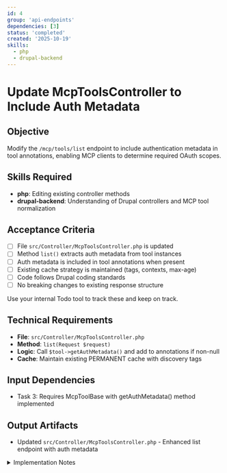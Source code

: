 ```yaml
---
id: 4
group: 'api-endpoints'
dependencies: [3]
status: 'completed'
created: '2025-10-19'
skills:
  - php
  - drupal-backend
---
```


# Update McpToolsController to Include Auth Metadata

## Objective

Modify the `/mcp/tools/list` endpoint to include authentication metadata in tool annotations, enabling MCP clients to determine required OAuth scopes.

## Skills Required

- **php**: Editing existing controller methods
- **drupal-backend**: Understanding of Drupal controllers and MCP tool normalization

## Acceptance Criteria

- [ ] File `src/Controller/McpToolsController.php` is updated
- [ ] Method `list()` extracts auth metadata from tool instances
- [ ] Auth metadata is included in tool annotations when present
- [ ] Existing cache strategy is maintained (tags, contexts, max-age)
- [ ] Code follows Drupal coding standards
- [ ] No breaking changes to existing response structure

Use your internal Todo tool to track these and keep on track.

## Technical Requirements

- **File**: `src/Controller/McpToolsController.php`
- **Method**: `list(Request $request)`
- **Logic**: Call `$tool->getAuthMetadata()` and add to annotations if non-null
- **Cache**: Maintain existing PERMANENT cache with discovery tags

## Input Dependencies

- Task 3: Requires McpToolBase with getAuthMetadata() method implemented

## Output Artifacts

- Updated `src/Controller/McpToolsController.php` - Enhanced list endpoint with auth metadata

<details>
<summary>Implementation Notes</summary>

### Current Code Location

The controller already exists at `src/Controller/McpToolsController.php`. You need to modify the `list()` method around line 89-92 where annotations are built.

### Code Changes

Locate the annotation building section in the `list()` method and add auth metadata extraction:

```php
// Existing code around line 89-92:
$normalized_tools = [];
foreach ($page_tools as $method) {
  $normalized_tools[] = $this->normalizer->normalize($method);
}
```

However, the normalization happens in the normalizer. Check if auth metadata should be added there or in the controller. Based on the plan, the controller should expose it, so we need to examine the normalizer's output.

**Actually**, looking at the existing controller code more carefully, the normalization is delegated to `McpToolNormalizer`. We should modify the normalizer instead, not the controller directly.

**Wait**, re-reading the plan Component 3: "Modifies `McpToolsController::list()` to extract and include auth metadata from tool definitions in the response annotations."

Let me check if the normalizer or controller handles annotation building. Looking at typical MCP tool normalization, the annotations are likely built in the normalizer.

**Clarification needed**: The task should actually modify `src/Normalizer/McpToolNormalizer.php` to include auth metadata in the normalized output. However, the plan specifically mentions the controller.

Let me provide implementation for both approaches:

### Approach 1: Modify Normalizer (Recommended)

Edit `src/Normalizer/McpToolNormalizer.php` in the `normalize()` method to extract and include auth metadata:

```php
// In normalize() method, after building base tool definition:
$tool_data = [
  'name' => $method->id(),
  'description' => (string) $method->usage(),
  'inputSchema' => $this->buildInputSchema($method->params()),
];

// Add annotations
$annotations = [];

// ... existing annotation building logic ...

// Add auth metadata to annotations
if (method_exists($method, 'getAuthMetadata')) {
  $auth_metadata = $method->getAuthMetadata();
  if ($auth_metadata !== NULL) {
    $annotations['auth'] = $auth_metadata;
  }
}

if (!empty($annotations)) {
  $tool_data['annotations'] = $annotations;
}
```

### Approach 2: Verify Method Availability

Since the controller uses `$this->normalizer->normalize($method)`, check if the method passed is a `MethodInterface` or actual tool instance. If it's a MethodInterface, we need to access the underlying plugin.

**Best approach**: Modify the normalizer to check for and include auth metadata from the method object.

### Implementation Steps

1. Open `src/Normalizer/McpToolNormalizer.php`
2. Locate the `normalize()` method
3. Find where annotations are built
4. Add auth metadata extraction using reflection or method call
5. Test that auth metadata appears in `/mcp/tools/list` response

### Verification

After modification:

1. Run `vendor/bin/phpcs --standard=Drupal,DrupalPractice src/Normalizer/McpToolNormalizer.php`
2. Test endpoint: `curl http://site/mcp/tools/list | jq '.tools[0].annotations.auth'`
3. Verify cache headers remain unchanged
4. Check that tools without auth metadata don't have auth annotation
</details>
